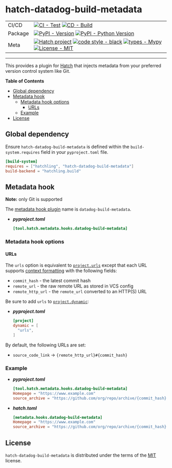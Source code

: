 # hatch-datadog-build-metadata

| | |
| --- | --- |
| CI/CD | [![CI - Test](https://github.com/DataDog/hatch-datadog-build-metadata/actions/workflows/test.yml/badge.svg)](https://github.com/DataDog/hatch-datadog-build-metadata/actions/workflows/test.yml) [![CD - Build](https://github.com/DataDog/hatch-datadog-build-metadata/actions/workflows/build.yml/badge.svg)](https://github.com/DataDog/hatch-datadog-build-metadata/actions/workflows/build.yml) |
| Package | [![PyPI - Version](https://img.shields.io/pypi/v/hatch-datadog-build-metadata.svg?logo=pypi&label=PyPI&logoColor=gold)](https://pypi.org/project/hatch-datadog-build-metadata/) [![PyPI - Python Version](https://img.shields.io/pypi/pyversions/hatch-datadog-build-metadata.svg?logo=python&label=Python&logoColor=gold)](https://pypi.org/project/hatch-datadog-build-metadata/) |
| Meta | [![Hatch project](https://img.shields.io/badge/%F0%9F%A5%9A-Hatch-4051b5.svg)](https://github.com/pypa/hatch) [![code style - black](https://img.shields.io/badge/code%20style-black-000000.svg)](https://github.com/psf/black) [![types - Mypy](https://img.shields.io/badge/types-Mypy-blue.svg)](https://github.com/ambv/black) [![License - MIT](https://img.shields.io/badge/license-MIT-9400d3.svg)](https://spdx.org/licenses/) |

-----

This provides a plugin for [Hatch](https://github.com/pypa/hatch) that injects metadata from your preferred version control system like Git.

**Table of Contents**

- [Global dependency](#global-dependency)
- [Metadata hook](#metadata-hook)
  - [Metadata hook options](#metadata-hook-options)
    - [URLs](#urls)
  - [Example](#example)
- [License](#license)

## Global dependency

Ensure `hatch-datadog-build-metadata` is defined within the `build-system.requires` field in your `pyproject.toml` file.

```toml
[build-system]
requires = ["hatchling", "hatch-datadog-build-metadata"]
build-backend = "hatchling.build"
```

## Metadata hook

**Note:** only Git is supported

The [metadata hook plugin](https://hatch.pypa.io/latest/plugins/metadata-hook/reference/) name is `datadog-build-metadata`.

- ***pyproject.toml***

    ```toml
    [tool.hatch.metadata.hooks.datadog-build-metadata]
    ```

### Metadata hook options

#### URLs

The `urls` option is equivalent to [`project.urls`](https://hatch.pypa.io/latest/config/metadata/#urls) except that each URL supports [context formatting](https://hatch.pypa.io/latest/config/context/) with the following fields:

- `commit_hash` - the latest commit hash
- `remote_url` - the raw remote URL as stored in VCS config
- `remote_http_url` - the `remote_url` converted to an HTTP(S) URL

Be sure to add `urls` to [`project.dynamic`](https://hatch.pypa.io/latest/config/metadata/#dynamic):

- ***pyproject.toml***

    ```toml
    [project]
    dynamic = [
      "urls",
    ]
    ```

By default, the following URLs are set:

- `source_code_link` -> `{remote_http_url}#{commit_hash}`

### Example

- ***pyproject.toml***

    ```toml
    [tool.hatch.metadata.hooks.datadog-build-metadata]
    Homepage = "https://www.example.com"
    source_archive = "https://github.com/org/repo/archive/{commit_hash}.zip"
    ```

- ***hatch.toml***

    ```toml
    [metadata.hooks.datadog-build-metadata]
    Homepage = "https://www.example.com"
    source_archive = "https://github.com/org/repo/archive/{commit_hash}.zip"
    ```

## License

`hatch-datadog-build-metadata` is distributed under the terms of the [MIT](https://spdx.org/licenses/MIT.html) license.
